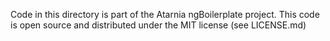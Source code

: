 Code in this directory is part of the Atarnia ngBoilerplate project.
This code is open source and distributed under the MIT license (see LICENSE.md)

